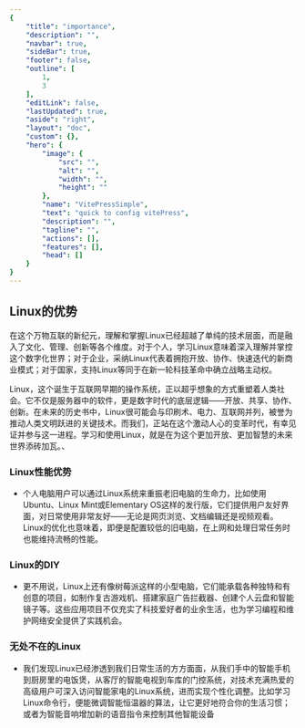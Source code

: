 ```yaml
---
{
    "title": "importance",
    "description": "",
    "navbar": true,
    "sideBar": true,
    "footer": false,
    "outline": [
        1,
        3
    ],
    "editLink": false,
    "lastUpdated": true,
    "aside": "right",
    "layout": "doc",
    "custom": {},
    "hero": {
        "image": {
            "src": "",
            "alt": "",
            "width": "",
            "height": ""
        },
        "name": "VitePressSimple",
        "text": "quick to config vitePress",
        "description": "",
        "tagline": "",
        "actions": [],
        "features": [],
        "head": []
    }
}
---
```


## Linux的优势

在这个万物互联的新纪元，理解和掌握Linux已经超越了单纯的技术层面，而是融入了文化、管理、创新等各个维度。对于个人，学习Linux意味着深入理解并掌控这个数字化世界；对于企业，采纳Linux代表着拥抱开放、协作、快速迭代的新商业模式；对于国家，支持Linux等同于在新一轮科技革命中确立战略主动权。

Linux，这个诞生于互联网早期的操作系统，正以超乎想象的方式重塑着人类社会。它不仅是服务器中的软件，更是数字时代的底层逻辑——开放、共享、协作、创新。在未来的历史书中，Linux很可能会与印刷术、电力、互联网并列，被誉为推动人类文明跃进的关键技术。而我们，正站在这个激动人心的变革时代，有幸见证并参与这一进程。学习和使用Linux，就是在为这个更加开放、更加智慧的未来世界添砖加瓦。、

### Linux性能优势

- 个人电脑用户可以通过Linux系统来重振老旧电脑的生命力，比如使用Ubuntu、Linux Mint或Elementary OS这样的发行版，它们提供用户友好界面，对日常使用非常友好——无论是网页浏览、文档编辑还是视频观看。Linux的优化也意味着，即便是配置较低的旧电脑，在上网和处理日常任务时也能维持流畅的性能。

### Linux的DIY

- 更不用说，Linux上还有像树莓派这样的小型电脑，它们能承载各种独特和有创意的项目，如制作复古游戏机、搭建家庭广告拦截器、创建个人云盘和智能镜子等。这些应用项目不仅充实了科技爱好者的业余生活，也为学习编程和维护网络安全提供了实践机会。

### 无处不在的Linux

- 我们发现Linux已经渗透到我们日常生活的方方面面，从我们手中的智能手机到厨房里的电饭煲，从客厅的智能电视到车库的门控系统，对技术充满热爱的高级用户可深入访问智能家电的Linux系统，进而实现个性化调整。比如学习Linux命令行，便能微调智能恒温器的算法，让它更好地符合你的生活习惯；或者为智能音响增加新的语音指令来控制其他智能设备
